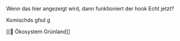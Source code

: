 Wenn das hier angezeigt wird, dann funktioniert der hook 
Echt jetzt?


Komischds gfsd g

[[🌱 Ökosystem Grünland]]